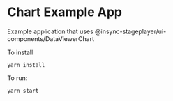 # Chart Example App

Example application that uses @insync-stageplayer/ui-components/DataViewerChart

To install
```
yarn install
```

To run:

```
yarn start
```

